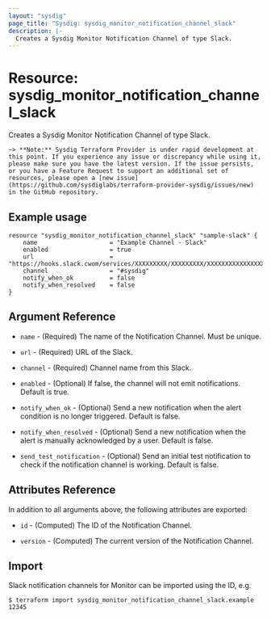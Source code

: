 ```yaml
---
layout: "sysdig"
page_title: "Sysdig: sysdig_monitor_notification_channel_slack"
description: |-
  Creates a Sysdig Monitor Notification Channel of type Slack.
---
```


# Resource: sysdig\_monitor\_notification\_channel\_slack

Creates a Sysdig Monitor Notification Channel of type Slack.

`~> **Note:** Sysdig Terraform Provider is under rapid development at this point. If you experience any issue or discrepancy while using it, please make sure you have the latest version. If the issue persists, or you have a Feature Request to support an additional set of resources, please open a [new issue](https://github.com/sysdiglabs/terraform-provider-sysdig/issues/new) in the GitHub repository.`

## Example usage

```hcl
resource "sysdig_monitor_notification_channel_slack" "sample-slack" {
	name                    = "Example Channel - Slack"
	enabled                 = true
	url                     = "https://hooks.slack.cwom/services/XXXXXXXXX/XXXXXXXXX/XXXXXXXXXXXXXXXXXXXXXXXX"
	channel                 = "#sysdig"
	notify_when_ok          = false
	notify_when_resolved    = false
}
```

## Argument Reference

* `name` - (Required) The name of the Notification Channel. Must be unique.

* `url` - (Required) URL of the Slack.

* `channel` - (Required) Channel name from this Slack.

* `enabled` - (Optional) If false, the channel will not emit notifications. Default is true.

* `notify_when_ok` - (Optional) Send a new notification when the alert condition is 
    no longer triggered. Default is false.

* `notify_when_resolved` - (Optional) Send a new notification when the alert is manually 
    acknowledged by a user. Default is false.

* `send_test_notification` - (Optional) Send an initial test notification to check
    if the notification channel is working. Default is false.

## Attributes Reference

In addition to all arguments above, the following attributes are exported:

* `id` - (Computed) The ID of the Notification Channel.

* `version` - (Computed) The current version of the Notification Channel.

## Import

Slack notification channels for Monitor can be imported using the ID, e.g.

```
$ terraform import sysdig_monitor_notification_channel_slack.example 12345
```